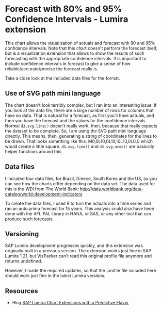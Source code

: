Forecast with 80% and 95% Confidence Intervals - Lumira extension
=================================================================
This chart allows the visualization of actuals and forecast with 80 and 95% confidence intervals. Note that this chart 
doesn't perform the forecast itself, but is a visualization extension that allows to show the results of such forecasting 
with the appropriate confidence intervals. It is important to include confidence intervals in forecast to give a sense of 
how reliable/accurate/precise the forecast really is.

Take a close look at the included data files for the format.

Use of SVG path mini language
-----------------------------
The chart doesn't look terribly complex, but I ran into an interesting issue: if you look at the data file, there are a large 
number of rows for columns that have no data. That is natural for a forecast, as first you'll have actuals, and then you have 
the forecast and the values for the confidence intervals. Normal `d3.svg.line()` doesn't really work, then, because that really 
expects the dataset to be complete. So, I am using the SVG path mini language directly. This means, then, generating a string of 
coordinates for the lines to be drawn. That looks something like this: M0,0L10,0L10,10L10,0L0,0 which would create a little 
square. `d3.svg.line()` and `d3.svg.area()` are basically helper functions around this.

Data files
----------
I included four data files, for Brazil, Greece, South Korea and the US, so you can see how the charts differ depending on the 
data set. The data used for this is the WDI from The World Bank: http://data.worldbank.org/data-catalog/world-development-indicators  

To create the data files, I used R to turn the actuals into a time series and ran an auto.arima forecast for 15 years. This analysis could also have been done with the AFL PAL library in HANA, or SAS, or any other tool that can produce such forecasts.

Versioning
-------------------------
SAP Lumira development progresses quickly, and this extension was originally built in a previous version. The extension works just fine in SAP Lumira 1.21, but VizPacker can't read this original profile file anymore and returns undefined. 

However, I made the required updates, so that the .profile file included here should work just fine in the latest Lumira versions. 

Resources
---------
* Blog [SAP Lumira Chart Extensions with a Predictive Flavor](http://scn.sap.com/community/lumira/blog/2015/01/27/sap-lumira-chart-extensions-with-a-predictive-flavor)
